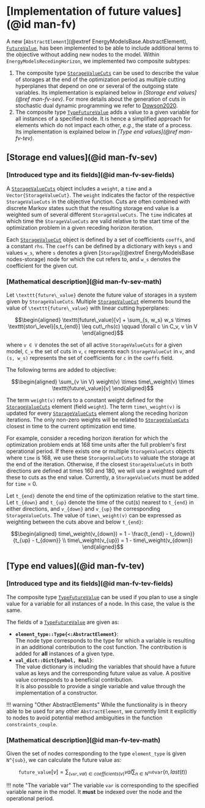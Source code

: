 # [Implementation of future values](@id man-fv)

A new [`AbstractElement`](@extref EnergyModelsBase.AbstractElement), [`FutureValue`](@ref), has been implemented to be able to include additional terms to the objective without adding new nodes to the model.
Within `EnergyModelsRecedingHorizon`, we implemented two composite subtypes:

1. The composite type [`StorageValueCuts`](@ref) can be used to describe the value of storages at the end of the optimization period as multiple cutting hyperplanes that depend on one or several of the outgoing state variables.
   Its implementation is explained below in *[Storage end values](@ref man-fv-sev)*.
   For more details about the generation of cuts in stochastic dual dynamic programming we refer to [Dowson2020](@cite).
2. The composite type [`TypeFutureValue`](@ref) adds a value to a given variable for all instances of a specified node.
   It is hence a simplified approach for elements which do not impact each other, *e.g.*, the state of a process.
   Its implementation is explained below in *[Type end values](@ref man-fv-tev)*.

## [Storage end values](@id man-fv-sev)

### [Introduced type and its fields](@id man-fv-sev-fields)

A [`StorageValueCuts`](@ref) object includes a `weight`, a `time` and a `Vector{StorageValueCut}`.
The `weight` indicates the factor of the respective `StorageValueCuts` in the objective function.
Cuts are often combined with discrete Markov states such that the resulting storage end value is a weighted sum of several different `StorageValueCuts`.
The `time` indicates at which time the `StorageValueCuts` are valid relative to the start time of the optimization problem in a given receding horizon iteration.

Each [`StorageValueCut`](@ref) object is defined by a set of coefficients `coeffs`, and a constant `rhs`.
The `coeffs` can be defined by a dictionary with keys ``s`` and values ``w_s``, where ``s`` denotes a given [`Storage`](@extref EnergyModelsBase nodes-storage) node for which the cut refers to, and ``w_s`` denotes the coefficient for the given cut.

### [Mathematical description](@id man-fv-sev-math)

Let ``\texttt{future\_value}`` denote the future value of storages in a system given by `StorageValueCuts`.
Multiple [`StorageValueCut`](@ref) elements bound the value of ``\texttt{future\_value}`` with linear cutting hyperplanes:

```math
\begin{aligned}
    \texttt{future\_value}[v] + \sum_{s, w_s} w_s \times \texttt{stor\_level}[s,t_{end}] \leq cut\_rhs(c) \qquad \forall c \in C_v, v \in V
\end{aligned}
```

where ``v ∈ V`` denotes the set of all active `StorageValueCuts` for a given model,
``C_v`` the set of cuts in ``v``,
``c`` represents each `StorageValueCut` in ``v``,
and ``(s, w_s)`` represents the set of coefficients for ``c`` in the `coeffs` field.

The following terms are added to objective:

```math
\begin{aligned}
    \sum_{v \in V} weight(v) \times time\_weight(v) \times \texttt{future\_value}[v]
\end{aligned}
```

The term ``weight(v)`` refers to a constant weight defined for the [`StorageValueCuts`](@ref) element (field `weight`).
The term ``time\_weight(v)`` is updated for every [`StorageValueCuts`](@ref) element along the receding horizon iterations.
The only non-zero weights will be related to [`StorageValueCuts`](@ref) closest in time to the current optimization end time.

For example, consider a receding horizon iteration for which the optimization problem ends at 168 time units after the full problem's first operational period.
If there exists one or multiple `StorageValueCuts` objects where `time` is 168, we use these `StorageValueCuts` to valuate the storage at the end of the iteration.
Otherwise, if the closest `StorageValueCuts` in both directions are defined at times 160 and 180, we will use a weighted sum of these to cuts as the end value.
Currently, a `StorageValueCuts` must be added for `time` = 0.

Let ``t_{end}`` denote the end time of the optimization relative to the start time.
Let ``t_{down}`` and ``t_{up}`` denote the time of the cut(s) nearest to ``t_{end}`` in either directions, and ``v_{down}`` and ``v_{up}`` the corresponding `StorageValueCuts`.
The value of ``time\_weight(v)`` can be expressed as weighting between the cuts above and below ``t_{end}``:

```math
\begin{aligned}
    time\_weight(v_{down}) = 1 - \frac{t_{end} - t_{down}}{t_{up} - t_{down}} \\
    time\_weight(v_{up}) = 1 - time\_weight(v_{down})
\end{aligned}
```

## [Type end values](@id man-fv-tev)

### [Introduced type and its fields](@id man-fv-tev-fields)

The composite type [`TypeFutureValue`](@ref) can be used if you plan to use a single value for a variable for all instances of a node.
In this case, the value is the same.

The fields of a [`TypeFutureValue`](@ref) are given as:

- **`element_type::Type{<:AbstractElement}`**:\
  The node type corresponds to the type for which a variable is resulting in an additional contribution to the cost function.
  The contribution is added for **all** instances of a given type.
- **`val_dict::Dict{Symbol, Real}`**:\
  The value dictionary is including the variables that should have a future value as keys and the corresponding future value as value.
  A positive value corresponds to a beneficial contribution.\
  It is also possible to provide a single variable and value through the implementation of a constructor.

!!! warning "Other AbstractElements"
    While the functionality is in theory able to be used for any other `AbstractElement`, we currently limit it explicitly to nodes to avoid potential method ambiguities in the function `constraints_couple`.

### [Mathematical description](@id man-fv-tev-math)

Given the set of nodes corresponding to the type `element_type` is given ``N^{sub}``, we can calculate the future value as:

```math
\texttt{future\_value}[v] = \sum_{(\texttt{var}, val) \in coefficients(v)} val \sum_{n \in N^{sub}} \texttt{var}(n, last(t))
```

!!! note "The variable var"
    The variable `var` is corresponding to the specified variable name in the model.
    It **must** be indexed over the node and the operational period.
